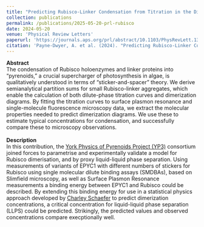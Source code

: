 ```yaml
---
title: "Predicting Rubisco-Linker Condensation from Titration in the Dilute Phase"
collection: publications
permalink: /publications/2025-05-20-prl-rubisco
date: 2024-05-20
venue: 'Physical Review Letters'
paperurl: 'https://journals.aps.org/prl/abstract/10.1103/PhysRevLett.132.218401'
citation: 'Payne-Dwyer, A. et al. (2024). "Predicting Rubisco-Linker Condensation from Titration in the Dilute Phase". Physical review letters, 132 (21), p.218401.'
---
```


**Abstract**<br>
The condensation of Rubisco holoenzymes and linker proteins into “pyrenoids,” a crucial supercharger of photosynthesis in algae, is qualitatively understood in terms of “sticker-and-spacer” theory. We derive semianalytical partition sums for small Rubisco-linker aggregates, which enable the calculation of both dilute-phase titration curves and dimerization diagrams. By fitting the titration curves to surface plasmon resonance and single-molecule fluorescence microscopy data, we extract the molecular properties needed to predict dimerization diagrams. We use these to estimate typical concentrations for condensation, and successfully compare these to microscopy observations.<br><br>
**Description**<br>
In this contribution, the <a href="https://uoy.atlassian.net/wiki/spaces/YP3/overview">York Physics of Pyrenoids Project (YP3)</a> consortium joined forces to parametrise and experimentally validate a model for Rubisco dimerisation, and by proxy liquid-liquid phase separation. Using measurements of variants of EPYC1 with different numbers of stickers for Rubisco using single molecular dilute binding assays (SMDBAs), based on Slimfield microscopy, as well as Surface Plasmon Resonance measurements a binding energy between EPYC1 and Rubisco could be described. By extending this binding energy for use in a statistical physics approach developed by <a href="https://charleyschaefer.github.io/">Charley Schaefer</a> to predict dimerization concentrations, a critical concentration for liquid-liquid phase separation (LLPS) could be predicted. Strikingly, the predicted values and observed concentrations compare execptionally well.